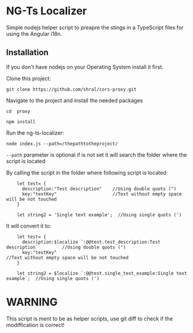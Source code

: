 # NG-Ts Localizer

Simple nodejs helper script to preapre the stings in a TypeScript files for using the Angular i18n.



## Installation
If you don't have nodejs on your Operating System install it first.

Clone this project:

`git clone https://github.com/shral/cors-proxy.git`

Navigate to the project and install the needed packages

`cd  proxy`

`npm install`

Run the ng-ts-localizer:

`node index.js --path=/thepathtotheproject/`

`--path` parameter is optional if is not set it will search the folder where the script is located

By calling the script in the folder where following script is located:

```
    let test= {
      description:"Test description"    //Using double quots (")
      key:"testKey"                     //Text without empty space will be not touched
    }

    let string2 = 'Single text example';  //Using single quots (')
```
It will convert it to:
```
    let test= {
      description:$localize `:@@test.test_description:Test description`         //Using double quots (")
      key:"testKey"                                                             //Text without empty space will be not touched
    }

    let string2 = $localize `:@@test.single_text_example:Single text example`;  //Using single quots (')

```
# WARNING
This script is ment to be as helper scripts, use git diff to check if the modiffication is correct!

